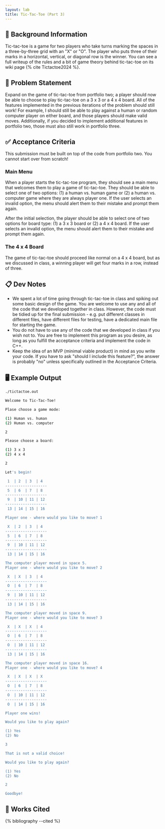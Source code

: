 ```yaml
---
layout: lab
title: Tic-Tac-Toe (Part 3)
---
```


## 🔖 Background Information

Tic-tac-toe is a game for two players who take turns marking the spaces in a three-by-three grid with an "X" or "O". The player who puts three of their marks in a horizontal, vertical, or diagonal row is the winner. You can see a full writeup of the rules and a bit of game theory behind tic-tac-toe on its wiki page {% cite Tictactoe2024 %}.

## 🎯 Problem Statement

Expand on the game of tic-tac-toe from portfolio two; a player should now be able to choose to play tic-tac-toe on a 3 x 3 or a 4 x 4 board. All of the features implemented in the previous iterations of the problem should still work! For example, I should still be able to play against a human or random computer player on either board, and those players should make valid moves. Additionally, if you decided to implement additional features in portfolio two, those must also still work in portfolio three.

## ✅ Acceptance Criteria

This submission must be built on top of the code from portfolio two. You cannot start over from scratch!

### Main Menu

When a player starts the tic-tac-toe program, they should see a main menu that welcomes them to play a game of tic-tac-toe. They should be able to select one of two options: (1) a human vs. human game or (2) a human vs. computer game where they are always player one. If the user selects an invalid option, the menu should alert them to their mistake and prompt them again.

After the initial selection, the player should be able to select one of two options for board type: (1) a 3 x 3 board or (2) a 4 x 4 board. If the user selects an invalid option, the menu should alert them to their mistake and prompt them again.

### The 4 x 4 Board

The game of tic-tac-toe should proceed like normal on a 4 x 4 board, but as we discussed in class, a winning player will get four marks in a row, instead of three.

## 📋 Dev Notes

* We spent a lot of time going through tic-tac-toe in class and spiking out some basic design of the game. You are welcome to use any and all of the code that we developed together in class. However, the code must be tidied up for the final submission - e.g. put different classes in different files, have different files for testing, have a dedicated main file for starting the game.
* You do not have to use any of the code that we developed in class if you wish not to. You are free to implement this program as you desire, as long as you fulfill the acceptance criteria and implement the code in C++.
* Keep the idea of an MVP (minimal viable product) in mind as you write your code. If you have to ask "should I include this feature?", the answer is probably "no" unless specifically outlined in the Acceptance Criteria.

## 🖥️ Example Output

```bash
./tictactoe.out

Welcome to Tic-Tac-Toe!

Plase choose a game mode:

(1) Human vs. human
(2) Human vs. computer

2

Please choose a board:

(1) 3 x 3
(2) 4 x 4

2

Let's begin!

 1  | 2  | 3  | 4
-------------------
 5  | 6  | 7  | 8
-------------------
 9  | 10 | 11 | 12
-------------------
 13 | 14 | 15 | 16

Player one - where would you like to move? 1

 X  | 2  | 3  | 4
-------------------
 5  | 6  | 7  | 8
-------------------
 9  | 10 | 11 | 12
-------------------
 13 | 14 | 15 | 16

The computer player moved in space 5.
Player one - where would you like to move? 2

 X  | X  | 3  | 4
-------------------
 O  | 6  | 7  | 8
-------------------
 9  | 10 | 11 | 12
-------------------
 13 | 14 | 15 | 16

The computer player moved in space 9.
Player one - where would you like to move? 3

 X  | X  | X  | 4
-------------------
 O  | 6  | 7  | 8
-------------------
 O  | 10 | 11 | 12
-------------------
 13 | 14 | 15 | 16

The computer player moved in space 16.
Player one - where would you like to move? 4

 X  | X  | X  | X
-------------------
 O  | 6  | 7  | 8
-------------------
 O  | 10 | 11 | 12
-------------------
 O  | 14 | 15 | 16

Player one wins!

Would you like to play again?

(1) Yes
(2) No

3

That is not a valid choice!

Would you like to play again?

(1) Yes
(2) No

2

Goodbye!
```

## 📘 Works Cited

{% bibliography --cited %}
